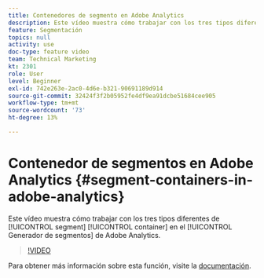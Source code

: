 ```yaml
---
title: Contenedores de segmento en Adobe Analytics
description: Este vídeo muestra cómo trabajar con los tres tipos diferentes de contenedores de segmento en el Generador de segmentos de Adobe Analytics.
feature: Segmentación
topics: null
activity: use
doc-type: feature video
team: Technical Marketing
kt: 2301
role: User
level: Beginner
exl-id: 742e263e-2ac0-4d6e-b321-90691189d914
source-git-commit: 32424f3f2b05952fe4df9ea91dcbe51684cee905
workflow-type: tm+mt
source-wordcount: '73'
ht-degree: 13%

---
```


#   Contenedor de segmentos en Adobe Analytics {#segment-containers-in-adobe-analytics}

Este vídeo muestra cómo trabajar con los tres tipos diferentes de [!UICONTROL segment] [!UICONTROL container] en el [!UICONTROL Generador de segmentos] de Adobe Analytics.

>[!VIDEO](https://video.tv.adobe.com/v/25401/?quality=12)

Para obtener más información sobre esta función, visite la [documentación](https://marketing.adobe.com/resources/help/en_US/analytics/segment/index.html?f=seg_build_ui).
